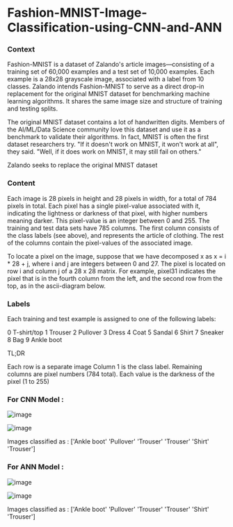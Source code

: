 # Fashion-MNIST-Image-Classification-using-CNN-and-ANN

### Context
Fashion-MNIST is a dataset of Zalando's article images—consisting of a training set of 60,000 examples and a test set of 10,000 examples. Each example is a 28x28 grayscale image, associated with a label from 10 classes. Zalando intends Fashion-MNIST to serve as a direct drop-in replacement for the original MNIST dataset for benchmarking machine learning algorithms. It shares the same image size and structure of training and testing splits.

The original MNIST dataset contains a lot of handwritten digits. Members of the AI/ML/Data Science community love this dataset and use it as a benchmark to validate their algorithms. In fact, MNIST is often the first dataset researchers try. "If it doesn't work on MNIST, it won't work at all", they said. "Well, if it does work on MNIST, it may still fail on others."

Zalando seeks to replace the original MNIST dataset

### Content
Each image is 28 pixels in height and 28 pixels in width, for a total of 784 pixels in total. Each pixel has a single pixel-value associated with it, indicating the lightness or darkness of that pixel, with higher numbers meaning darker. This pixel-value is an integer between 0 and 255. The training and test data sets have 785 columns. The first column consists of the class labels (see above), and represents the article of clothing. The rest of the columns contain the pixel-values of the associated image.

To locate a pixel on the image, suppose that we have decomposed x as x = i * 28 + j, where i and j are integers between 0 and 27. The pixel is located on row i and column j of a 28 x 28 matrix.
For example, pixel31 indicates the pixel that is in the fourth column from the left, and the second row from the top, as in the ascii-diagram below.


### Labels

Each training and test example is assigned to one of the following labels:

0 T-shirt/top
1 Trouser
2 Pullover
3 Dress
4 Coat
5 Sandal
6 Shirt
7 Sneaker
8 Bag
9 Ankle boot


TL;DR

Each row is a separate image
Column 1 is the class label.
Remaining columns are pixel numbers (784 total).
Each value is the darkness of the pixel (1 to 255)


### For CNN Model :

![image](https://user-images.githubusercontent.com/85127724/146658969-febed1c9-1ca9-482f-a3ac-8a276b90676c.png)


![image](https://user-images.githubusercontent.com/85127724/146658975-2f965858-93f2-46ed-8c52-18f8edc1f28e.png)

Images classified as : ['Ankle boot' 'Pullover' 'Trouser' 'Trouser' 'Shirt' 'Trouser']


### For ANN Model : 

![image](https://user-images.githubusercontent.com/85127724/146086318-b935f43b-3b16-4f62-ab8e-644e9383c006.png)


![image](https://user-images.githubusercontent.com/85127724/146086354-f6e29e6c-d5ce-4617-ad42-f315951e0454.png)

Images classified as : ['Ankle boot' 'Pullover' 'Trouser' 'Trouser' 'Shirt' 'Trouser']
